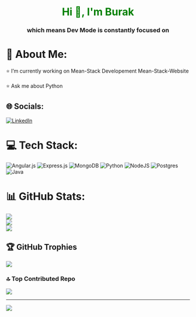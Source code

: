 <h1 style="color: green" align="center">Hi 👋, I'm Burak</h1>
<h3 align="center">which means Dev Mode is constantly focused on</h3>

# 💫 About Me:
⭐ I’m currently working on Mean-Stack Developement Mean-Stack-Website<br><br>⭐ Ask me about Python


## 🌐 Socials:
[![LinkedIn](https://img.shields.io/badge/LinkedIn-%230077B5.svg?logo=linkedin&logoColor=white)](https://linkedin.com/in/https://www.linkedin.com/in/burak-can-altunoglu/) 

# 💻 Tech Stack:
![Angular.js](https://img.shields.io/badge/angular.js-%23E23237.svg?style=for-the-badge&logo=angularjs&logoColor=white) ![Express.js](https://img.shields.io/badge/express.js-%23404d59.svg?style=for-the-badge&logo=express&logoColor=%2361DAFB) ![MongoDB](https://img.shields.io/badge/MongoDB-%234ea94b.svg?style=for-the-badge&logo=mongodb&logoColor=white) ![Python](https://img.shields.io/badge/python-3670A0?style=for-the-badge&logo=python&logoColor=ffdd54) ![NodeJS](https://img.shields.io/badge/node.js-6DA55F?style=for-the-badge&logo=node.js&logoColor=white) ![Postgres](https://img.shields.io/badge/postgres-%23316192.svg?style=for-the-badge&logo=postgresql&logoColor=white) ![Java](https://img.shields.io/badge/java-%23ED8B00.svg?style=for-the-badge&logo=java&logoColor=white)
# 📊 GitHub Stats:
![](https://github-readme-stats.vercel.app/api?username=burakcaltun&theme=merko&hide_border=false&include_all_commits=true&count_private=true)<br/>
![](https://github-readme-streak-stats.herokuapp.com/?user=burakcaltun&theme=merko&hide_border=false)<br/>
![](https://github-readme-stats.vercel.app/api/top-langs/?username=burakcaltun&theme=merko&hide_border=false&include_all_commits=true&count_private=true&layout=compact)

## 🏆 GitHub Trophies
![](https://github-profile-trophy.vercel.app/?username=burakcaltun&theme=radical&no-frame=false&no-bg=true&margin-w=4)

### 🔝 Top Contributed Repo
![](https://github-contributor-stats.vercel.app/api?username=burakcaltun&limit=5&theme=dark&combine_all_yearly_contributions=true)

---
[![](https://visitcount.itsvg.in/api?id=burakcaltun&icon=0&color=0)](https://visitcount.itsvg.in)

<!-- Proudly created with GPRM ( https://gprm.itsvg.in ) -->
